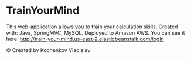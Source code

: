 # TrainYourMind
This web-application allows you to train your calculation skills. 
Created with: Java, SpringMVC, MySQL. 
Deployed to Amason AWS. You can see it here: http://train-your-mind.us-east-2.elasticbeanstalk.com/login

© Created by Kochenkov Vladislav
